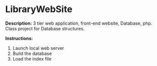 # LibraryWebSite


**Description:** 3 tier web application, front-end website, Database, php. Class project for Database structures. 

**Instructions:**
1) Launch local web server
2) Build the database
3) Load the index file
